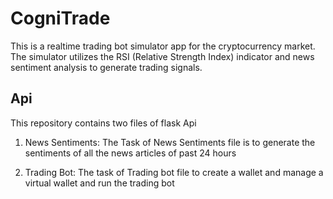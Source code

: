 
# CogniTrade
This is a realtime trading bot simulator app for the cryptocurrency market. The simulator utilizes the RSI (Relative Strength Index) indicator and news sentiment analysis to generate trading signals.


## Api
This repository contains two files of flask Api
1) News Sentiments:
The Task of News Sentiments file is to generate the sentiments of all the news articles of past 24 hours 

2) Trading Bot: 
The task of Trading bot file to create a wallet and manage a virtual wallet and run the trading bot 
